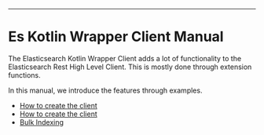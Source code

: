 ---
# Es Kotlin Wrapper Client Manual

The Elasticsearch Kotlin Wrapper Client adds a lot of functionality to the 
Elasticsearch Rest High Level Client. This is mostly done through extension functions.

In this manual, we introduce the features through examples.

- [How to create the client](creating-client.md)
- [How to create the client](crud-support.md)
- [Bulk Indexing](bulk-indexing.md)



